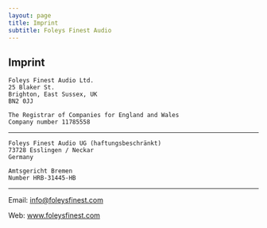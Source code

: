```yaml
---
layout: page
title: Imprint
subtitle: Foleys Finest Audio
---
```


## Imprint

    Foleys Finest Audio Ltd.
    25 Blaker St.
    Brighton, East Sussex, UK
    BN2 0JJ

    The Registrar of Companies for England and Wales
    Company number 11785558

---

    Foleys Finest Audio UG (haftungsbeschränkt)
    73728 Esslingen / Neckar
    Germany

    Amtsgericht Bremen
    Number HRB-31445-HB

---

Email: info@foleysfinest.com

Web: www.foleysfinest.com

